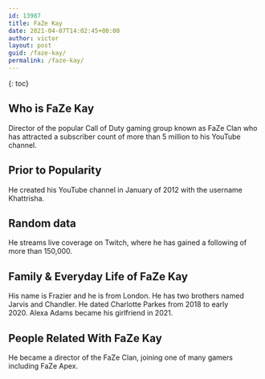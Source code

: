 ```yaml
---
id: 13987
title: FaZe Kay
date: 2021-04-07T14:02:45+00:00
author: victor
layout: post
guid: /faze-kay/
permalink: /faze-kay/
---
```



{: toc}


## Who is FaZe Kay



Director of the popular Call of Duty gaming group known as FaZe Clan who has attracted a subscriber count of more than 5 million to his YouTube channel.

                
                
                
## Prior to Popularity



He created his YouTube channel in January of 2012 with the username Khattrisha. 

                
                
                
## Random data



He streams live coverage on Twitch, where he has gained a following of more than 150,000.

                
                
                
## Family & Everyday Life of FaZe Kay



His name is Frazier and he is from London. He has two brothers named Jarvis and Chandler. He dated Charlotte Parkes from 2018 to early 2020. Alexa Adams became his girlfriend in 2021.

                
                
                
## People Related With FaZe Kay



He became a director of the FaZe Clan, joining one of many gamers including FaZe Apex.

                
              
            
          
          
          